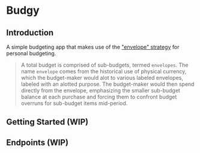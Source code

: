 # Budgy

## Introduction

A simple budgeting app that makes use of the ["envelope" strategy](https://www.thebalance.com/what-is-envelope-budgeting-1293682) for personal
budgeting. 
> A total budget is comprised of sub-budgets, termed `envelopes`. The name
> `envelope` comes from the historical use of physical currency, which the
> budget-maker would alot to various labeled envelopes, labeled with an alotted
> purpose. The budget-maker would then spend directly from the envelope,
> emphasizing the smaller sub-budget balance at each purchase and forcing
> them to confront budget overruns for sub-budget items mid-period.

## Getting Started (WIP)

## Endpoints (WIP)